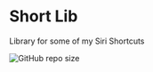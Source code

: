 
# Short Lib
Library for some of my Siri Shortcuts

![GitHub repo size](https://img.shields.io/github/repo-size/RealRedcodi/Short-Lib)
